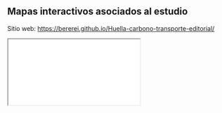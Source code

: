 ## Mapas interactivos asociados al estudio
Sitio web: https://bererei.github.io/Huella-carbono-transporte-editorial/

<iframe src="/data/final/mapa_niebla.html"></iframe>